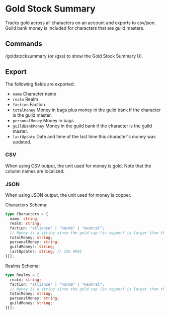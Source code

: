 # Gold Stock Summary

Tracks gold across all characters on an account and exports to csv/json. Guild bank money is included for characters that are guild masters.

## Commands

/goldstocksummary (or /gss) to show the Gold Stock Summary UI.

## Export

The following fields are exported:

- `name` Character name
- `realm` Realm
- `faction` Faction
- `totalMoney` Money in bags plus money in the guild bank if the character is the guild master.
- `personalMoney` Money in bags
- `guildBankMoney` Money in the guild bank if the character is the guild master.
- `lastUpdate` Date and time of the last time this character's money was updated.

### CSV

When using CSV output, the unit used for money is gold. Note that the column names are localized.

### JSON

When using JSON output, the unit used for money is copper.

Characters Schema:

```ts
type Characters = {
  name: string;
  realm: string;
  faction: "alliance" | "horde" | "neutral";
  // Money is a string since the gold cap (in copper) is larger than the maximum value of a 32 bit integer.
  totalMoney: string;
  personalMoney: string;
  guildMoney?: string;
  lastUpdate?: string; // ISO 8601
}[];
```

Realms Schema:

```ts
type Realms = {
  realm: string;
  faction: "alliance" | "horde" | "neutral";
  // Money is a string since the gold cap (in copper) is larger than the maximum value of a 32 bit integer.
  totalMoney: string;
  personalMoney: string;
  guildMoney: string;
}[];
```
